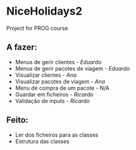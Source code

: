 # NiceHolidays2
Project for PROG course

## A fazer:
* Menus de gerir clientes - *Eduardo*
* Menus de gerir pacotes de viagem - *Eduardo*
* Visualizar clientes - *Ana*
* Visualizar pacotes de viagem - *Ana*
* Menu de compra de um pacote - N/A
* Guardar em ficheiros - *Ricardo*
* Validação de inputs - *Ricardo*

## Feito:
* Ler dos ficheiros para as classes
* Estrutura das classes
